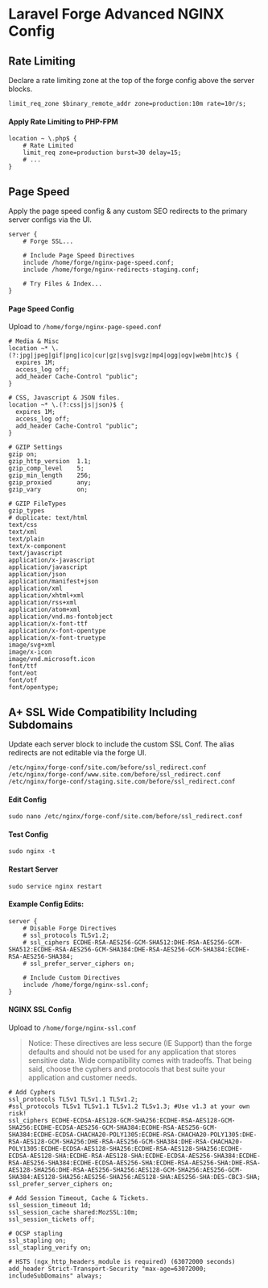 # Laravel Forge Advanced NGINX Config

## Rate Limiting

Declare a rate limiting zone at the top of the forge config above the server blocks.

```nginx
limit_req_zone $binary_remote_addr zone=production:10m rate=10r/s;
```

#### Apply Rate Limiting to PHP-FPM
```nginx
location ~ \.php$ {
    # Rate Limited
    limit_req zone=production burst=30 delay=15;
    # ...
}
```

## Page Speed

Apply the page speed config & any custom SEO redirects to the primary server configs via the UI.

```nginx
server {
    # Forge SSL...

    # Include Page Speed Directives
    include /home/forge/nginx-page-speed.conf;
    include /home/forge/nginx-redirects-staging.conf;
    
    # Try Files & Index...
}
```

#### Page Speed Config

Upload to `/home/forge/nginx-page-speed.conf`

```nginx
# Media & Misc
location ~* \.(?:jpg|jpeg|gif|png|ico|cur|gz|svg|svgz|mp4|ogg|ogv|webm|htc)$ {
  expires 1M;
  access_log off;
  add_header Cache-Control "public";
}

# CSS, Javascript & JSON files.
location ~* \.(?:css|js|json)$ {
  expires 1M;
  access_log off;
  add_header Cache-Control "public";
}

# GZIP Settings
gzip on;
gzip_http_version  1.1;
gzip_comp_level    5;
gzip_min_length    256;
gzip_proxied       any;
gzip_vary          on;

# GZIP FileTypes
gzip_types
# duplicate: text/html
text/css
text/xml
text/plain
text/x-component
text/javascript
application/x-javascript
application/javascript
application/json
application/manifest+json
application/xml
application/xhtml+xml
application/rss+xml
application/atom+xml
application/vnd.ms-fontobject
application/x-font-ttf
application/x-font-opentype
application/x-font-truetype
image/svg+xml
image/x-icon
image/vnd.microsoft.icon
font/ttf
font/eot
font/otf
font/opentype;
```



## A+ SSL Wide Compatibility Including Subdomains

Update each server block to include the custom SSL Conf. The alias 
redirects are not editable via the forge UI.
```
/etc/nginx/forge-conf/site.com/before/ssl_redirect.conf
/etc/nginx/forge-conf/www.site.com/before/ssl_redirect.conf
/etc/nginx/forge-conf/staging.site.com/before/ssl_redirect.conf
```

#### Edit Config
```shell script
sudo nano /etc/nginx/forge-conf/site.com/before/ssl_redirect.conf
```

#### Test Config
```shell script
sudo nginx -t
```

#### Restart Server
```shell script
sudo service nginx restart
```

#### Example Config Edits:
```nginx
server {
    # Disable Forge Directives
    # ssl_protocols TLSv1.2;
    # ssl_ciphers ECDHE-RSA-AES256-GCM-SHA512:DHE-RSA-AES256-GCM-SHA512:ECDHE-RSA-AES256-GCM-SHA384:DHE-RSA-AES256-GCM-SHA384:ECDHE-RSA-AES256-SHA384;
    # ssl_prefer_server_ciphers on;

    # Include Custom Directives
    include /home/forge/nginx-ssl.conf;
}
```

#### NGINX SSL Config

Upload to `/home/forge/nginx-ssl.conf`

> Notice:  These directives are less secure (IE Support) than the forge defaults and should not be used for any application that stores sensitive data.  Wide compatibility comes with tradeoffs.  That being said, choose the cyphers and protocols that best suite your application and customer needs.

```nginx
# Add Cyphers
ssl_protocols TLSv1 TLSv1.1 TLSv1.2;
#ssl_protocols TLSv1 TLSv1.1 TLSv1.2 TLSv1.3; #Use v1.3 at your own risk!
ssl_ciphers ECDHE-ECDSA-AES128-GCM-SHA256:ECDHE-RSA-AES128-GCM-SHA256:ECDHE-ECDSA-AES256-GCM-SHA384:ECDHE-RSA-AES256-GCM-SHA384:ECDHE-ECDSA-CHACHA20-POLY1305:ECDHE-RSA-CHACHA20-POLY1305:DHE-RSA-AES128-GCM-SHA256:DHE-RSA-AES256-GCM-SHA384:DHE-RSA-CHACHA20-POLY1305:ECDHE-ECDSA-AES128-SHA256:ECDHE-RSA-AES128-SHA256:ECDHE-ECDSA-AES128-SHA:ECDHE-RSA-AES128-SHA:ECDHE-ECDSA-AES256-SHA384:ECDHE-RSA-AES256-SHA384:ECDHE-ECDSA-AES256-SHA:ECDHE-RSA-AES256-SHA:DHE-RSA-AES128-SHA256:DHE-RSA-AES256-SHA256:AES128-GCM-SHA256:AES256-GCM-SHA384:AES128-SHA256:AES256-SHA256:AES128-SHA:AES256-SHA:DES-CBC3-SHA;
ssl_prefer_server_ciphers on;

# Add Session Timeout, Cache & Tickets.
ssl_session_timeout 1d;
ssl_session_cache shared:MozSSL:10m;
ssl_session_tickets off;

# OCSP stapling
ssl_stapling on;
ssl_stapling_verify on;

# HSTS (ngx_http_headers_module is required) (63072000 seconds)
add_header Strict-Transport-Security "max-age=63072000; includeSubDomains" always;
```
